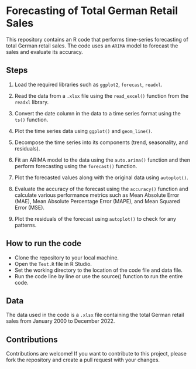# Forecasting of Total German Retail Sales
This repository contains an R code that performs time-series forecasting of total German retail sales. The code uses an `ARIMA` model to forecast the sales and evaluate its accuracy.

## Steps
1. Load the required libraries such as `ggplot2`, `forecast`, `readxl`.

1. Read the data from a `.xlsx` file using the `read_excel()` function from the `readxl` library.

1. Convert the date column in the data to a time series format using the `ts()` function.

1. Plot the time series data using `ggplot()` and `geom_line()`.

1. Decompose the time series into its components (trend, seasonality, and residuals).

1. Fit an ARIMA model to the data using the `auto.arima()` function and then perform forecasting using the `forecast()` function.

1. Plot the forecasted values along with the original data using `autoplot()`.

1. Evaluate the accuracy of the forecast using the `accuracy()` function and calculate various performance metrics such as Mean Absolute Error (MAE), Mean Absolute Percentage Error (MAPE), and Mean Squared Error (MSE).

1. Plot the residuals of the forecast using `autoplot()` to check for any patterns.


## How to run the code
* Clone the repository to your local machine.
* Open the `Test.R` file in R Studio.
* Set the working directory to the location of the code file and data file.
* Run the code line by line or use the source() function to run the entire code.
## Data
The data used in the code is a `.xlsx` file containing the total German retail sales from January 2000 to December 2022.

## Contributions
Contributions are welcome! If you want to contribute to this project, please fork the repository and create a pull request with your changes.
